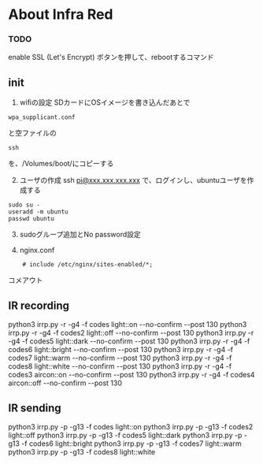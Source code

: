 # About Infra Red

### TODO
enable SSL (Let's Encrypt) 
ボタンを押して、rebootするコマンド


## init

1. wifiの設定
SDカードにOSイメージを書き込んだあとで
```
wpa_supplicant.conf
```
と空ファイルの
```
ssh
```
を、/Volumes/boot/にコピーする

2. ユーザの作成
ssh pi@xxx.xxx.xxx.xxx
で、ログインし、ubuntuユーザを作成する
```
sudo su -
useradd -m ubuntu
passwd ubuntu 
```

3. sudoグループ追加とNo password設定

4. nginx.conf 
```
	# include /etc/nginx/sites-enabled/*;
```
コメアウト


## IR recording
python3 irrp.py -r -g4 -f codes light::on --no-confirm --post 130
python3 irrp.py -r -g4 -f codes2 light::off --no-confirm --post 130
python3 irrp.py -r -g4 -f codes5 light::dark --no-confirm --post 130
python3 irrp.py -r -g4 -f codes6 light::bright --no-confirm --post 130
python3 irrp.py -r -g4 -f codes7 light::warm --no-confirm --post 130
python3 irrp.py -r -g4 -f codes8 light::white --no-confirm --post 130
python3 irrp.py -r -g4 -f codes3 aircon::on --no-confirm --post 130
python3 irrp.py -r -g4 -f codes4 aircon::off --no-confirm --post 130


## IR sending
python3 irrp.py -p -g13 -f codes light::on
python3 irrp.py -p -g13 -f codes2 light::off
python3 irrp.py -p -g13 -f codes5 light::dark
python3 irrp.py -p -g13 -f codes6 light::bright
python3 irrp.py -p -g13 -f codes7 light::warm
python3 irrp.py -p -g13 -f codes8 light::white


